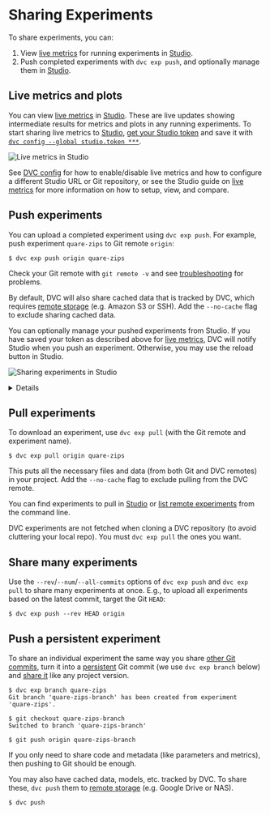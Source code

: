 # Sharing Experiments

To share experiments, you can:

1. View [live metrics] for running experiments in [Studio].
2. Push completed experiments with `dvc exp push`, and optionally manage them in
   [Studio].

## Live metrics and plots

You can view [live metrics] in [Studio](https://studio.iterative.ai). These are
live updates showing intermediate results for metrics and plots in any running
experiments. To start sharing live metrics to [Studio],
[get your Studio token](https://studio.iterative.ai/user/_/profile?section=accessToken)
and save it with
[`dvc config --global studio.token ***`](/doc/user-guide/project-structure/configuration#studio).

![Live metrics in Studio](https://static.iterative.ai/img/studio/live_metrics.gif)

See [DVC config] for how to enable/disable live metrics and how to configure a
different Studio URL or Git repository, or see the Studio guide on [live
metrics] for more information on how to setup, view, and compare.

## Push experiments

You can upload a completed experiment using `dvc exp push`. For example, push
experiment `quare-zips` to Git remote `origin`:

```cli
$ dvc exp push origin quare-zips
```

Check your Git remote with `git remote -v` and see [troubleshooting] for
problems.

By default, DVC will also share <abbr>cached</abbr> data that is tracked by DVC,
which requires [remote storage] (e.g. Amazon S3 or SSH). Add the `--no-cache`
flag to exclude sharing cached data.

You can optionally manage your pushed experiments from Studio. If you have saved
your token as described above for [live metrics](#live-metrics-and-plots), DVC
will notify Studio when you push an experiment. Otherwise, you may use the
reload button in Studio.

![Sharing experiments in Studio](/img/exp-sharing-studio.png)

<details>

### ⚙️ How pushing and pulling experiments works

`dvc exp push` pushes <abbr>experiment</abbr> commits that Git can upload to
remote servers like GitHub but don't show up in the UI (so they don't clutter
your repo) and can be cleaned up without affecting the rest of your project.

To understand how `dvc exp push` works, let's compare to pushing a
[persistent commit](#push-a-persistent-experiment). With a typical Git commit,
you would use `git push` to upload it to your Git remote and `dvc push` to
upload the corresponding data to your DVC remote.

```
 ┌────────────────┐  ┌────────────────┐
 ├────────────────┤  │   DVC remote   │ Remote locations
 │   Git remote   │  │    storage     │
 │                │  ├────────────────┤
 └────────────────┘  └────────────────┘
         ▲                    ▲
         │                    │
      git push             dvc push
      git pull             dvc pull
         │                    │
         ▼                    ▼
 ┌────────────────┐  ┌────────────────┐
 │    Code and    │  │      Data      │
 │    metafiles   │  │    (cached)    │ Local project
 └────────────────┘  └────────────────┘
```

`dvc exp push` and `dvc exp pull` take care of synchronizing to/from both Git
and DVC remotes as needed:

```
 ┌────────────────┐  ┌────────────────┐
 ├────────────────┤  │   DVC remote   │ Remote locations
 │   Git remote   │  │    storage     │
 │                │  ├────────────────┤
 └────────────────┘  └────────────────┘
         ▲                    ▲
         │   dvc exp push     │
         │   dvc exp pull     │
         ▼                    ▼
 ┌─────────────────┐ ┌────────────────┐
 │    Code and     │ │      Data      │
 │    metafiles    │ │    (cached)    │ Local project
 └─────────────────┘ └────────────────┘
```

</details>

## Pull experiments

To download an experiment, use `dvc exp pull` (with the Git remote and
experiment name).

```cli
$ dvc exp pull origin quare-zips
```

This puts all the necessary files and data (from both Git and DVC remotes) in
your project. Add the `--no-cache` flag to exclude pulling from the DVC remote.

You can find experiments to pull in [Studio](https://studio.iterative.ai) or
[list remote experiments] from the command line.

<admon type="warn">

DVC experiments are not fetched when cloning a <abbr>DVC repository</abbr> (to
avoid cluttering your local repo). You must `dvc exp pull` the ones you want.

</admon>

## Share many experiments

Use the `--rev`/`--num`/`--all-commits` options of `dvc exp push` and
`dvc exp pull` to share many experiments at once. E.g., to upload all
experiments based on the latest commit, target the Git `HEAD`:

```
$ dvc exp push --rev HEAD origin
```

## Push a persistent experiment

To share an individual experiment the same way you share [other Git
commits][sharing-data], turn it into a
[persistent](/doc/user-guide/experiment-management/persisting-experiments) Git
commit (we use `dvc exp branch` below) and [share it][sharing-data] like any
project version.

```cli
$ dvc exp branch quare-zips
Git branch 'quare-zips-branch' has been created from experiment 'quare-zips'.

$ git checkout quare-zips-branch
Switched to branch 'quare-zips-branch'

$ git push origin quare-zips-branch
```

If you only need to share code and metadata (like parameters and metrics), then
pushing to Git should be enough.

You may also have <abbr>cached</abbr> data, models, etc. tracked by DVC. To
share these, `dvc push` them to [remote storage] (e.g. Google Drive or NAS).

```cli
$ dvc push
```

[studio]: https://studio.iterative.ai
[live metrics]:
  /doc/studio/user-guide/projects-and-experiments/live-metrics-and-plots
[dvc config]: /docs/user-guide/project-structure/configuration#studio
[remote storage]: /doc/user-guide/data-management/remote-storage
[sharing-data]: /doc/start/data-management/data-versioning#storing-and-sharing
[troubleshooting]: /doc/user-guide/troubleshooting#git-auth
[list remote experiments]:
  /doc/user-guide/experiment-management/comparing-experiments#list-experiments-saved-remotely
